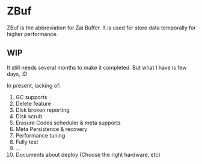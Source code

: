 # ZBuf

ZBuf is the abbreviation for Zai Buffer. It is used for store data temporally for higher performance.

## WIP

It still needs several months to make it completed. But what I have is few days, :D

In present, lacking of:

1. GC supports
2. Delete feature
3. Disk broken reporting
4. Disk scrub
5. Erasure Codes scheduler & meta supports
6. Meta Persistence & recovery
7. Performance tuning
8. Fully test
9. ...
10. Documents about deploy (Choose the right hardware, etc)